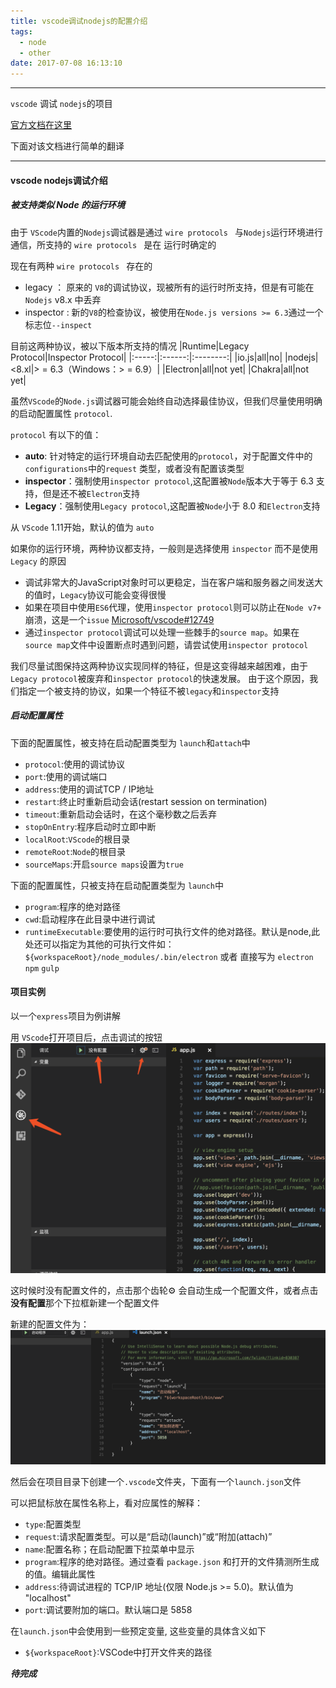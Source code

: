 ```yaml
---
title: vscode调试nodejs的配置介绍
tags:
  - node
  - other
date: 2017-07-08 16:13:10
---
```


------------------------------

`vscode` 调试 `nodejs`的项目 

[官方文档在这里](https://code.visualstudio.com/docs/nodejs/nodejs-debugging)

下面对该文档进行简单的翻译

-------------------------------
<!--more-->

#### vscode nodejs调试介绍

##### 被支持类似 Node 的运行环境
由于 `VScode`内置的`Nodejs`调试器是通过 `wire protocols ` 与`Nodejs`运行环境进行通信，所支持的 `wire protocols ` 是在 运行时确定的

现在有两种 `wire protocols ` 存在的
* legacy ： 原来的 `V8`的调试协议，现被所有的运行时所支持，但是有可能在 `Nodejs` v8.x 中丢弃
* inspector : 新的`V8`的检查协议，被使用在`Node.js versions >= 6.3`通过一个标志位`--inspect`

目前这两种协议，被以下版本所支持的情况
|Runtime|Legacy Protocol|Inspector Protocol|
|:-----:|:------:|:--------:|
|io.js|all|no|
|nodejs|<8.xl|> = 6.3（Windows：> = 6.9）|
|Electron|all|not yet|
|Chakra|all|not yet|

虽然`VScode`的`Node.js`调试器可能会始终自动选择最佳协议，但我们尽量使用明确的启动配置属性 `protocol`.

`protocol` 有以下的值：

* **auto**: 针对特定的运行环境自动去匹配使用的`protocol`，对于配置文件中的 `configurations`中的`request` 类型，或者没有配置该类型
* **inspector**：强制使用`inspector protocol`,这配置被`Node`版本大于等于 6.3 支持，但是还不被`Electron`支持
* **Legacy**：强制使用`Legacy protocol`,这配置被`Node`小于 8.0 和`Electron`支持

从 `VScode` 1.11开始，默认的值为 `auto`

如果你的运行环境，两种协议都支持，一般则是选择使用 `inspector`  而不是使用 `Legacy` 的原因

* 调试非常大的JavaScript对象时可以更稳定，当在客户端和服务器之间发送大的值时，`Legacy`协议可能会变得很慢
* 如果在项目中使用`ES6`代理，使用`inspector protocol`则可以防止在`Node v7+ `崩溃，这是一个`issue` [Microsoft/vscode#12749](https://github.com/Microsoft/vscode/issues/12749)
* 通过`inspector protocol`调试可以处理一些棘手的`source map`。如果在`source map`文件中设置断点时遇到问题，请尝试使用`inspector protocol`

我们尽量试图保持这两种协议实现同样的特征，但是这变得越来越困难，由于`Legacy protocol`被废弃和`inspector protocol`的快速发展。
由于这个原因，我们指定一个被支持的协议，如果一个特征不被`legacy`和`inspector`支持

##### 启动配置属性

下面的配置属性，被支持在启动配置类型为 `launch`和`attach`中
* `protocol`:使用的调试协议
* `port`:使用的调试端口
* `address`:使用的调试TCP / IP地址
* `restart`:终止时重新启动会话(restart session on termination)
* `timeout`:重新启动会话时，在这个毫秒数之后丢弃
* `stopOnEntry`:程序启动时立即中断
* `localRoot`:`VScode`的根目录
* `remoteRoot`:`Node`的根目录
* `sourceMaps`:开启`source maps`设置为`true`

下面的配置属性，只被支持在启动配置类型为 `launch`中
* `program`:程序的绝对路径
* `cwd`:启动程序在此目录中进行调试
* `runtimeExecutable`:要使用的运行时可执行文件的绝对路径。默认是node,此处还可以指定为其他的可执行文件如：`${workspaceRoot}/node_modules/.bin/electron` 或者 直接写为 `electron` `npm` `gulp`

#### 项目实例

以一个`express`项目为例讲解

用 `VScode`打开项目后，点击调试的按钮
![alt](/images/vscode调试nodejs的配置介绍/vscode_start.png)

这时候时没有配置文件的，点击那个齿轮⚙️ 会自动生成一个配置文件，或者点击**没有配置**那个下拉框新建一个配置文件

新建的配置文件为：
![alt](/images/vscode调试nodejs的配置介绍/vscode_launch_init.png)

然后会在项目目录下创建一个`.vscode`文件夹，下面有一个`launch.json`文件

可以把鼠标放在属性名称上，看对应属性的解释：
* `type`:配置类型
* `request`:请求配置类型。可以是“启动(launch)”或“附加(attach)”
* `name`:配置名称；在启动配置下拉菜单中显示
* `program`:程序的绝对路径。通过查看 `package.json` 和打开的文件猜测所生成的值。编辑此属性
* `address`:待调试进程的 TCP/IP 地址(仅限 Node.js >= 5.0)。默认值为 "localhost"
* `port`:调试要附加的端口。默认端口是 5858

在`launch.json`中会使用到一些预定变量, 这些变量的具体含义如下

* `${workspaceRoot}`:VSCode中打开文件夹的路径


***待完成***

